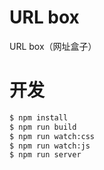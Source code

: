 # URL box

URL box（网址盒子）


# 开发

```bash
$ npm install
$ npm run build
$ npm run watch:css
$ npm run watch:js
$ npm run server
```
